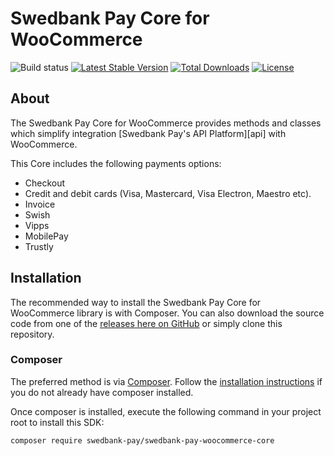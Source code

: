 # Swedbank Pay Core for WooCommerce

![Build status][build-badge]
[![Latest Stable Version][version-badge]][packagist]
[![Total Downloads][downloads-badge]][packagist]
[![License][license-badge]][packagist]

## About

The Swedbank Pay Core for WooCommerce provides methods and classes 
which simplify integration [Swedbank Pay's API Platform][api] with WooCommerce.

This Core includes the following payments options:

* Checkout
* Credit and debit cards (Visa, Mastercard, Visa Electron, Maestro etc).
* Invoice
* Swish
* Vipps
* MobilePay
* Trustly

## Installation

The recommended way to install the Swedbank Pay Core for WooCommerce library is with
Composer. You can also download the source code from one of the
[releases here on GitHub][releases] or simply clone this repository.

### Composer

The preferred method is via [Composer][composer]. Follow the
[installation instructions][composer-intro] if you do not already have
composer installed.

Once composer is installed, execute the following command in your project root
to install this SDK:

```sh
composer require swedbank-pay/swedbank-pay-woocommerce-core
```

  [build-badge]:      https://github.com/SwedbankPay/swedbank-pay-woocommerce-core/workflows/Integration%20tests/badge.svg?branch=master
  [dev-portal]:       https://developer.swedbankpay.com/
  [releases]:         https://github.com/SwedbankPay/swedbank-pay-woocommerce-core/releases
  [composer]:         https://getcomposer.org
  [composer-intro]:   https://getcomposer.org/doc/00-intro.md
  [version-badge]:    https://poser.pugx.org/swedbank-pay/swedbank-pay-woocommerce-core/version
  [downloads-badge]:  https://poser.pugx.org/swedbank-pay/swedbank-pay-woocommerce-core/downloads
  [license-badge]:    https://poser.pugx.org/swedbank-pay/swedbank-pay-woocommerce-core/license
  [packagist]:        https://packagist.org/packages/swedbank-pay/swedbank-pay-woocommerce-core
  [codecov]:          https://codecov.io/gh/SwedbankPay/swedbank-pay-woocommerce-core
  [codecov-badge]:    https://codecov.io/gh/SwedbankPay/swedbank-pay-woocommerce-core/branch/master/graph/badge.svg
  [dependabot]:       https://dependabot.com
  [dependabot-badge]: https://api.dependabot.com/badges/status?host=github&repo=SwedbankPay/swedbank-pay-woocommerce-core
  [og-image]:         https://repository-images.githubusercontent.com/211837579/156c6000-53ed-11ea-8927-782b8067996f
